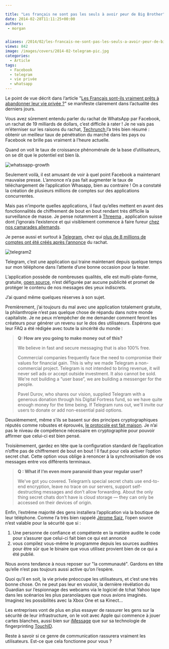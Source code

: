 ```yaml
---

title: "Les français ne sont pas les seuls à avoir peur de Big Brother"
date: 2014-02-28T11:11:25+00:00
authors:
 - morgan


aliases: /2014/02/les-francais-ne-sont-pas-les-seuls-a-avoir-peur-de-big-brother/
views: 842
image: /images/covers/2014-02-telegram-pic.jpg
categories:
  - Article
tags:
  - Facebook
  - telegram
  - vie privée
  - whatsapp
---
```

Le point de vue décrit dans l’article "[Les Français sont-ils vraiment prêts à abandonner leur vie privée ?](https://www.comptoirsecu.fr/2014/02/les-francais-sont-ils-vraiment-prets-a-abandonner-leur-vie-privee/)" se manifeste clairement dans l’actualité des derniers jours.

Vous avez sûrement entendu parler du rachat de WhatsApp par Facebook, un rachat de 19 milliards de dollars, c’est difficile à rater ! Je ne vais pas m’éterniser sur les raisons du rachat, [Techrunch ](http://techcrunch.com/2014/02/19/facebook-whatsapp/)l’a très bien résumé : obtenir un meilleur taux de pénétration du marché dans les pays ou Facebook ne brille pas vraiment à l’heure actuelle.

Quand on voit le taux de croissance phénoménale de la base d’utilisateurs, on se dit que le potentiel est bien là.

![whatssapp-growth](/images/misc/2014-02-whatssapp-growth.jpg)

Seulement voilà, il est amusant de voir à quel point Facebook a maintenant mauvaise presse. L’annonce n’a pas fait augmenter le taux de téléchargement de l’application Whasapp, bien au contraire ! On a constaté la création de plusieurs millions de comptes sur des applications concurrentes.

Mais pas n’importe quelles applications, il faut qu’elles mettent en avant des fonctionnalités de chiffrement de bout en bout rendant très difficile la surveillance de masse. Je pense notamment à [Threema](https://threema.ch/en/) , application suisse dont j’ignorais l’existence et qui visiblement commence à faire fureur [chez nos camarades allemands](http://techcrunch.com/2014/02/21/bye-bye-whatsapp-germans-switch-to-threema-for-privacy-reasons/).

Je pense aussi et surtout à [Telegram](https://telegram.org/), chez qui [plus de 8 millions de comptes ont été créés après l’annonce](http://techcrunch.com/2014/02/24/telegram-saw-8m-downloads-after-whatsapp-got-acquired/) du rachat.

![telegram2](/images/misc/2014-02-telegram2.jpg)

Telegram, c’est une application qui traine maintenant depuis quelque temps sur mon téléphone dans l’attente d’une bonne occasion pour la tester.

L’application possède de nombreuses qualités, elle est multi-plate-forme, gratuite, [open source](https://telegram.org/apps#source-code), n’est défigurée par aucune publicité et promet de protéger le contenu de nos messages des yeux indiscrets.

J’ai quand même quelques réserves à son sujet.

Premièrement, j’ai toujours du mal avec une application totalement gratuite, la philanthropie n’est pas quelque chose de répandu dans notre monde capitaliste. Je ne peux m’empêcher de me demander comment feront les créateurs pour générer un revenu sur le dos des utilisateurs. Espérons que leur FAQ a été rédigée avec toute la sincérité du monde :

> **Q: How are you going to make money out of this?**
>
> We believe in fast and secure messaging that is also 100% free.
>
> Commercial companies frequently face the need to compromise their values for financial gain. This is why we made Telegram a non-commercial project. Telegram is not intended to bring revenue, it will never sell ads or accept outside investment. It also cannot be sold. We're not building a “user base”, we are building a messenger for the people.
>
> Pavel Durov, who shares our vision, supplied Telegram with a generous donation through his Digital Fortress fund, so we have quite enough money for the time being. If Telegram runs out, we'll invite our users to donate or add non-essential paid options.

Deuxièmement, même s’ils se basent sur des principes cryptographiques réputés comme robustes et éprouvés, [le protocole est fait maison](https://core.telegram.org/mtproto). Je n’ai pas le niveau de compétence nécessaire en cryptographie pour pouvoir affirmer que celui-ci est bien pensé.

Troisièmement, gardez en tête que la configuration standard de l’application n’offre pas de chiffrement de bout en bout ! Il faut pour cela activer l’option secret chat. Cette option vous oblige à renoncer à la synchronisation de vos messages entre vos différents terminaux.

> **Q : What if I’m even more paranoid than your regular user?**
>
> We've got you covered. Telegram’s special secret chats use end-to-end encryption, leave no trace on our servers, support self-destructing messages and don’t allow forwarding. About the only thing secret chats don’t have is cloud storage — they can only be accessed on their devices of origin.

Enfin, l’extrême majorité des gens installera l’application via la boutique de leur téléphone. Comme l’a très bien rappelé [Jérome Saiz](http://magazine.qualys.fr/menaces-alertes/github-piege-binaire/), l’open source n’est valable pour la sécurité que si :

  1. Une personne de confiance et compétente en la matière audite le code pour s’assurer que celui-ci fait bien ce qui est annoncé
  2. vous compilez vous-même le programme depuis les sources auditées pour être sûr que le binaire que vous utilisez provient bien de ce qui a été publié.

Nous avons tendance à nous reposer sur "la communauté". Gardons en tête qu’elle n’est pas toujours aussi active qu’on l’espère.

Quoi qu’il en soit, la vie privée préoccupe les utilisateurs, et c’est une très bonne chose. On ne peut pas leur en vouloir, la dernière révélation du Guardian sur l’espionnage des webcams via le logiciel de tchat Yahoo tape dans les scénarios les plus paranoïaques que nous avions imaginés. Imaginez les possibilités avec la Xbox One et sa Kinect...

Les entreprises vont de plus en plus essayer de rassurer les gens sur la sécurité de leur infrastructure, on le voit avec Apple qui commence à jouer cartes blanches, aussi bien sur [iMessage](http://www.theguardian.com/world/2014/feb/27/gchq-nsa-webcam-images-internet-yahoo) que sur sa technologie de fingerprinting [TouchID](http://gizmodo.com/apple-finally-explains-touch-id-security-in-detail-1532298901).

Reste à savoir si ce genre de communication rassurera vraiment les utilisateurs. Est-ce que cela fonctionne pour vous ?
